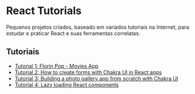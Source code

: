 # React Tutorials

Pequenos projetos criados, baseado em variados tutoriais na Internet, para estudar e praticar React e suas ferramentas correlatas.

## Tutoriais


- [Tutorial 1: Florin Pop - Movies App](https://www.youtube.com/watch?v=sZ0bZGfg_m4)
- [Tutorial 2: How to create forms with Chakra UI in React apps](https://blog.logrocket.com/how-to-create-forms-with-chakra-ui-in-react-apps/)
- [Tutorial 3: Building a photo gallery app from scratch with Chakra UI](https://blog.logrocket.com/building-photo-gallery-app-from-scratch-chakra-ui/)
- [Tutorial 4: Lazy loading React components](https://blog.logrocket.com/lazy-loading-components-in-react-16-6-6cea535c0b52/)
